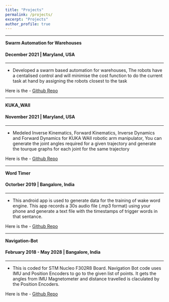 ```yaml
---
title: "Projects"
permalink: /projects/
excerpt: "Projects"
author_profile: true
---
```


-----

**Swarm Automation for Warehouses**
#### December 2021 | Maryland, USA

-----
* Developed a swarm based automation for warehouses, The robots have a centalised control and will minimise the cost function to do the current task at hand by assigning the robots closest to the task<br>

Here is the - [Github Repo](https://github.com/Rishabh96M/Swarm-Automation-for-Warehouses)

-----

**KUKA_WAII**
#### November 2021 | Maryland, USA

-----
* Medeled Inverse Kinematics, Forward Kinematics, Inverse Dynamics and Forward Dynamics for KUKA WAII robotic arm manipulator, You can generate the joint angles required for a given trajectory and generate the tourque graphs for each joint for the same trajectory <br>

Here is the - [Github Repo](https://github.com/Rishabh96M/KUKA_WAII)

-----

**Word Timer**
#### Octorber 2019 | Bangalore, India

-----
* This android app is used to generate data for the training of wake word engine. This app records a 30s audio file (.mp3 format) using your phone and generate a text file with the timestamps of trigger words in that sentance.<br>

Here is the - [Github Repo](https://github.com/Rishabh96M/Word-Timer)

-----

**Navigation-Bot**
#### February 2018 - May 2028 | Bangalore, India

-----
* This is coded for STM Nucleo F302R8 Board. Navigation Bot code uses IMU and Position Encoders to go to the given list of points. It gets the angles from IMU Magnetometer and distance travelled is claculated by the Position Encoders.<br>

Here is the - [Github Repo](https://github.com/Rishabh96M/Navigation-Bot)
